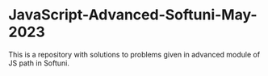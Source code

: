#  JavaScript-Advanced-Softuni-May-2023
 This is a repository with solutions to problems given in advanced module of JS path in Softuni.
